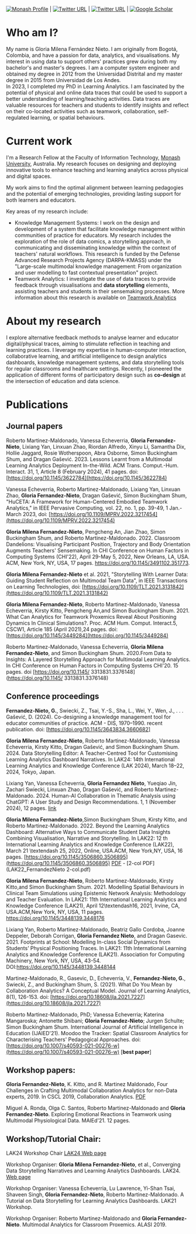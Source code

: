 <!---![Me in Sydney](/Gloria.jpg) [Home]({{site.baseurl}}/index) |-->

[![Monash Profile](https://img.shields.io/badge/Monash%20Profile-f1f1f1?style=for-the-badge)](https://research.monash.edu/en/persons/gloria-fernandez-nieto) | [![Twitter URL](https://img.shields.io/badge/Twitter-f1f1f1?style=for-the-badge&logo=x&logoColor=black)](https://twitter.com/@gmfernandezn) | [![Twitter URL](https://img.shields.io/badge/LinkedIn-f1f1f1?style=for-the-badge&logo=linkedin&logoColor=black)](https://www.linkedin.com/in/gloria-fernandez-4baa7a4a/)
| [![Google Scholar](https://img.shields.io/badge/Scholar-f1f1f1?style=for-the-badge&logo=google&logoColor=black)](https://scholar.google.com/citations?user=At47quwAAAAJ&hl=en&oi=ao)

# Who am I?

My name is Gloria Milena Fernández Nieto. I am originally from Bogotá, Colombia, and have a passion for data, analytics, and visualisations. My interest in using data to support others' practices grew 
during both my bachelor's and master's degrees. I am a computer system engineer and obtained my degree in 2012 from the Universidad Distrital and my master degree in 2015 from Universidad de Los 
Andes.  
In 2023, I completed my PhD in Learning Analytics. I am fascinated by the potential of physical and online data traces that could be used to support a better understanding of learning/teaching activities. Data traces are valuable resources 
for teachers and students to identify insights and reflect on their co-located activities such as teamwork, collaboration, self-regulated learning, or spatial behaviours.

# Current work

I'm a Research Fellow at the Faculty of Information Technology, [Monash University](https://research.monash.edu/en/persons/gloria-fernandez-nieto), Australia. My research focuses on designing and 
deploying innovative tools to enhance teaching and learning analytics across physical and digital spaces.

My work aims to find the optimal alignment between learning pedagogies and the potential of emerging technologies, providing lasting support for both learners and educators.

Key areas of my research include:
* Knowledge Management Systems: I work on the design and development of a system that facilitate knowledge management within communities of practice for educators. My research includes the exploration 
of the role of data comics, a storytelling approach, in communicating and disseminating knowledge within the context of teachers' natural  workflows.
This research is funded by the Defense Advanced Research Projects Agency (DARPA-KMASS) under the "Large-scale multimodal knowledge management: From organization and user modelling to fast contextual presentation" project.
* Teamwork Analytics: I investigate the use of data traces to provide feedback through visualisations and **data storytelling** elements, assisting teachers and students in their sensemaking 
processes. 
More information about this research is available on [Teamwork Analytics](https://github.com/Teamwork-Analytics)


# About my research

I explore alternative feedback methods to analyse learner and educator digital/physical traces, aiming to stimulate reflection in teaching and learning practices. I leverage my expertise in human-computer interaction, collaborative learning, and 
artificial intelligence to design analytics dashboards, knowledge management systems, and data storytelling tools for regular classrooms and healthcare settings. Recently, I pioneered the application 
of different forms of participatory design such as **co-design** at the intersection of education and data science.

# Publications

## Journal papers

Roberto Martinez-Maldonado, Vanessa Echeverria, **Gloria Fernandez-Nieto**, Lixiang Yan, Linxuan Zhao, Riordan Alfredo, Xinyu Li, Samantha Dix, Hollie Jaggard, Rosie Wotherspoon, Abra Osborne, Simon 
Buckingham Shum, and Dragan Gašević. 2023. Lessons Learnt from a Multimodal Learning Analytics Deployment In-the-Wild. ACM Trans. Comput.-Hum. Interact. 31, 1, Article 8 (February 2024), 41 pages. 
doi: [https://doi.org/10.1145/3622784](https://doi.org/10.1145/3622784)

Vanessa Echeverria, Roberto Martinez-Maldonado, Lixiang Yan, Linxuan Zhao, **Gloria Fernandez-Nieto**, Dragan Gašević, Simon Buckingham Shum,  "HuCETA: A Framework for Human-Centered Embodied Teamwork
Analytics," in IEEE Pervasive Computing, vol. 22, no. 1, pp. 39-49, 1 Jan.-March 2023, doi: [https://doi.org/10.1109/MPRV.2022.3217454](https://doi.org/10.1109/MPRV.2022.3217454)

**Gloria Milena Fernandez-Nieto**, Pengcheng An, Jian Zhao, Simon Buckingham Shum, and Roberto Martinez-Maldonado. 2022. Classroom Dandelions: Visualising Participant Position, Trajectory and Body 
Orientation Augments Teachers' Sensemaking. In CHI Conference on Human Factors in Computing Systems (CHI'22), April 29-May 5, 2022, New Orleans, LA, USA. ACM, New York, NY, USA, 17 pages. https://doi.org/10.1145/3491102.351773. 

**Gloria Milena Fernandez-Nieto** et al. 2021, "Storytelling With Learner Data: Guiding Student Reflection on Multimodal Team Data", in IEEE Transactions on Learning Technologies, doi: 
[https://doi.org/10.1109/TLT.2021.3131842](https://doi.org/10.1109/TLT.2021.3131842)

**Gloria Milena Fernandez-Nieto**, Roberto Martinez-Maldonado, Vanessa Echeverria, Kirsty Kitto, Pengcheng An,and Simon Buckingham Shum. 2021. What Can Analytics for Teamwork Proxemics Reveal About 
Positioning Dynamics In Clinical Simulations?. Proc. ACM Hum. Comput. Interact.5, CSCW1, Article 185 (April 2021),24 pages. doi: [https://doi.org/10.1145/3449284](https://doi.org/10.1145/3449284)
   
Roberto Martinez-Maldonado, Vanessa Echeverria, **Gloria Milena Fernandez-Nieto**, and Simon Buckingham Shum. 2020.From Data to Insights: A Layered Storytelling Approach for Multimodal Learning 
Analytics. In CHI Conference on Human Factors in Computing Systems CHI'20. 15 pages. doi [https://doi.org/10.1145/ 3313831.3376148](https://doi.org/10.1145/ 3313831.3376148)

## Conference proceedings

**Fernandez-Nieto, G.**, Swiecki, Z., Tsai, Y.-S., Sha, L., Wei, Y., Wen, J., . . . Gašević, D. (2024). Co-designing a knowledge management tool for educator communities of practice. ACM - DIS, 1970–1990. recent
publication. doi: [https://doi.org/10.1145/3643834.3660682] 

**Gloria Milena Fernandez-Nieto**, Roberto Martinez-Maldonado, Vanessa Echeverria, Kirsty Kitto, Dragan Gašević, and Simon Buckingham Shum. 2024. Data Storytelling Editor: A Teacher-Centred Tool for 
Customising Learning Analytics Dashboard Narratives. In LAK24: 14th International Learning Analytics and Knowledge Conference (LAK 2024), March 18–22, 2024, Tokyo, Japan.

Lixiang Yan, Vanessa Echeverria, **Gloria Fernandez Nieto**, Yueqiao Jin, Zachari Swiecki, Linxuan Zhao, Dragan Gašević, and Roberto Martinez-Maldonado. 2024. Human-AI Collaboration in Thematic
Analysis using ChatGPT: A User Study and Design Recommendations. 1, 1 (November 2024), 12 pages. [link](https://arxiv.org/pdf/2311.03999.pdf)

**Gloria Milena Fernandez-Nieto**,Simon Buckingham Shum, Kirsty Kitto, and Roberto Martinez-Maldonado. 2022. Beyond the Learning Analytics Dashboard: Alternative Ways to Communicate Student Data 
Insights 
Combining Visualisation, Narrative and Storytelling. In LAK22: 12 th International Learning Analytics and Knowledge Conference (LAK22), March 21 \textendash 25, 2022, Online, USA.ACM, New York,NY, 
USA, 16 pages. [https://doi.org/10.1145/3506860.3506895](https://doi.org/10.1145/3506860.3506895) [PDF](LAK22_FernandezNieto.pdf) - [2-col PDF](LAK22_FernandezNieto 2-col.pdf)

**Gloria Milena Fernandez-Nieto**, Roberto Martinez-Maldonado, Kirsty Kitto,and Simon Buckingham Shum. 2021. Modelling Spatial Behaviours in Clinical Team Simulations using Epistemic Network Analysis: 
Methodology and Teacher Evaluation. In LAK21: 11th International Learning Analytics and Knowledge Conference (LAK21), April 12\textendash16, 2021, Irvine, CA, USA.ACM,New York, NY, USA, 11 pages. https://doi.org/10.1145/3448139.3448176

Lixiang Yan, Roberto Martinez-Maldonado, Beatriz Gallo Cordoba, Joanne Deppeler, Deborah Corrigan, **Gloria Fernandez Nieto**, and Dragan Gasevic. 2021. Footprints at School: Modelling In-class Social 
Dynamics from Students’ Physical Positioning Traces. In LAK21: 11th International Learning Analytics and Knowledge Conference (LAK21). Association for Computing Machinery, New York, NY, USA, 43-54. DOI:https://doi.org/10.1145/3448139.3448144

Martinez-Maldonado, R., Gasevic, D., Echeverria, V., **Fernandez-Nieto, G.**, Swiecki, Z., and Buckingham Shum, S. (2021). What Do You Mean by Collaboration Analytics? A Conceptual Model. Journal of 
Learning Analytics, 8(1), 126-153.  doi: [https://doi.org/10.18608/jla.2021.7227](https://doi.org/10.18608/jla.2021.7227)

Roberto Martinez-Maldonado, PhD; Vanessa Echeverria; Katerina Mangaroska; Antonette Shibani; **Gloria Fernandez-Nieto**; Jurgen Schulte; Simon Buckingham Shum. International Journal of Artificial 
Intelligence in Education (IJAIED'21). Moodoo the Tracker: Spatial Classroom Analytics for Characterising Teachers' Pedagogical Approaches. doi:  
[https://doi.org/10.1007/s40593-021-00276-w](https://doi.org/10.1007/s40593-021-00276-w) [**best 
paper**]

## Workshop papers:

**Gloria Fernandez-Nieto**, K. Kitto, and R. Martinez Maldonado, Four Challenges in Crafting Multimodal Collaboration Analytics for non-Data experts, 2019. In CSCL 2019, Collaboration Analytics. 
[PDF](https://collaborationanalytics.files.wordpress.com/2019/06/submission-7-fernandez.pdf)

Miguel A. Ronda, Olga C. Santos, Roberto Martinez-Maldonado and **Gloria Fernandez-Nieto**. Exploring Emotional Reactions in Teamwork using Multimodal Physiological Data. MAIEd'21. 12 pages. 



## Workshop/Tutorial Chair:

LAK24 Workshop Chair [LAK24 Web page](https://www.solaresearch.org/events/lak/lak24/committees/)

Workshop Organiser: **Gloria Milena Fernandez-Nieto**, et al., Converging Data Storytelling Narratives and Learning Analytics Dashboards. LAK24. [Web 
page](https://datastorytelling-education.github.io/)

Workshop Organiser: Vanessa Echeverria, Lu Lawrence, Yi-Shan Tsai, Shaveen Singh, **Gloria Fernandez-Nieto**, Roberto Martinez-Maldonado. A Tutorial on Data Storytelling for Learning Analytics 
Dashboards. LAK21 Workshop.

Workshop Organiser: Roberto Martinez-Maldonado and **Gloria Fernandez-Nieto**. Multimodal Analytics for Classroom Proxemics. ALASI 2019.
